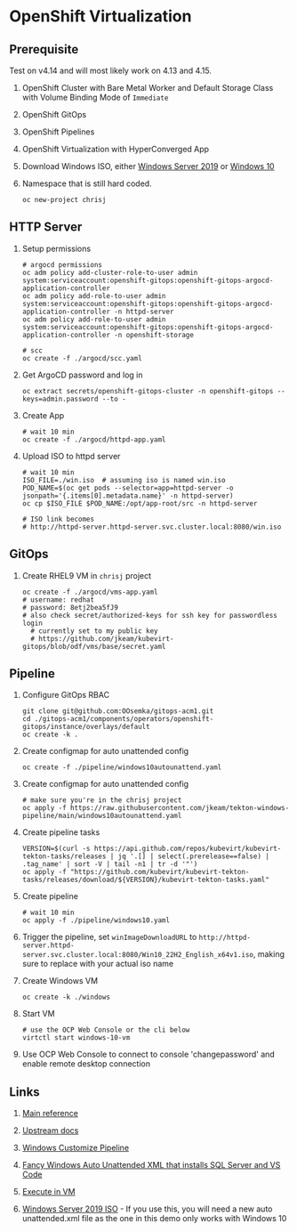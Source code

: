 # OpenShift Virtualization

## Prerequisite

Test on v4.14 and will most likely work on 4.13 and 4.15.

1. OpenShift Cluster with Bare Metal Worker and Default Storage Class
with Volume Binding Mode of `Immediate`

2. OpenShift GitOps

3. OpenShift Pipelines

4. OpenShift Virtualization with HyperConverged App

5. Download Windows ISO,
either [Windows Server 2019](https://www.microsoft.com/en-us/evalcenter/download-windows-server-2019)
or [Windows 10](https://www.microsoft.com/en-us/software-download/windows10ISO)

6. Namespace that is still hard coded.

    ```shell
    oc new-project chrisj
    ```

## HTTP Server

1. Setup permissions

    ```shell
    # argocd permissions
    oc adm policy add-cluster-role-to-user admin system:serviceaccount:openshift-gitops:openshift-gitops-argocd-application-controller
    oc adm policy add-role-to-user admin system:serviceaccount:openshift-gitops:openshift-gitops-argocd-application-controller -n httpd-server
    oc adm policy add-role-to-user admin system:serviceaccount:openshift-gitops:openshift-gitops-argocd-application-controller -n openshift-storage

    # scc
    oc create -f ./argocd/scc.yaml
    ```

2. Get ArgoCD password and log in

    ```shell
    oc extract secrets/openshift-gitops-cluster -n openshift-gitops --keys=admin.password --to -
    ```

3. Create App

    ```shell
    # wait 10 min
    oc create -f ./argocd/httpd-app.yaml
    ```

4. Upload ISO to httpd server

    ```shell
    # wait 10 min
    ISO_FILE=./win.iso  # assuming iso is named win.iso
    POD_NAME=$(oc get pods --selector=app=httpd-server -o jsonpath='{.items[0].metadata.name}' -n httpd-server)
    oc cp $ISO_FILE $POD_NAME:/opt/app-root/src -n httpd-server

    # ISO link becomes
    # http://httpd-server.httpd-server.svc.cluster.local:8080/win.iso
    ```

## GitOps

1. Create RHEL9 VM in `chrisj` project

    ```shell
    oc create -f ./argocd/vms-app.yaml
    # username: redhat
    # password: 8etj2bea5fJ9
    # also check secret/authorized-keys for ssh key for passwordless login
      # currently set to my public key
      # https://github.com/jkeam/kubevirt-gitops/blob/odf/vms/base/secret.yaml
    ```

## Pipeline

1. Configure GitOps RBAC

    ```shell
    git clone git@github.com:OOsemka/gitops-acm1.git
    cd ./gitops-acm1/components/operators/openshift-gitops/instance/overlays/default
    oc create -k .
    ```

2. Create configmap for auto unattended config

    ```shell
    oc create -f ./pipeline/windows10autounattend.yaml
    ```

3. Create configmap for auto unattended config

    ```shell
    # make sure you're in the chrisj project
    oc apply -f https://raw.githubusercontent.com/jkeam/tekton-windows-pipeline/main/windows10autounattend.yaml
    ```

4. Create pipeline tasks

    ```shell
    VERSION=$(curl -s https://api.github.com/repos/kubevirt/kubevirt-tekton-tasks/releases | jq '.[] | select(.prerelease==false) | .tag_name' | sort -V | tail -n1 | tr -d '"')
    oc apply -f "https://github.com/kubevirt/kubevirt-tekton-tasks/releases/download/${VERSION}/kubevirt-tekton-tasks.yaml"
    ```

4. Create pipeline

    ```shell
    # wait 10 min
    oc apply -f ./pipeline/windows10.yaml
    ```

5. Trigger the pipeline, set `winImageDownloadURL` to `http://httpd-server.httpd-server.svc.cluster.local:8080/Win10_22H2_English_x64v1.iso`, making sure to replace with your actual iso name

6. Create Windows VM

    ```shell
    oc create -k ./windows
    ```

7. Start VM

    ```shell
    # use the OCP Web Console or the cli below
    virtctl start windows-10-vm
    ```

8. Use OCP Web Console to connect to console 'changepassword'
and enable remote desktop connection

## Links

1. [Main reference](https://docs.google.com/document/d/1T_IxWWDcVLzaHbb46sPiMV8ieOiCg-9F0xkp67fpePo/edit)

2. [Upstream docs](https://kubevirt.io/2021/Automated-Windows-Installation-With-Tekton-Pipelines.html)

3. [Windows Customize Pipeline](https://github.com/kubevirt/kubevirt-tekton-tasks/tree/main/release/pipelines/windows-customize)

4. [Fancy Windows Auto Unattended XML that installs SQL Server and VS Code](https://github.com/kubevirt/kubevirt-tekton-tasks/blob/main/release/pipelines/windows-customize/configmaps/windows-customize-configmaps.yaml)

5. [Execute in VM](https://kubevirt.io/user-guide/virtual_machines/tekton_tasks/#execute-commands-in-virtual-machines)

6. [Windows Server 2019 ISO](https://www.microsoft.com/en-us/evalcenter/download-windows-server-2019) - If you use this, you will need a new auto unattended.xml file as the one in this demo only works with Windows 10

